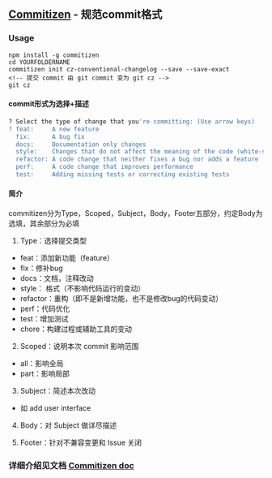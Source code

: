 ## **[Commitizen](https://github.com/commitizen/cz-cli)** - 规范commit格式

### Usage 

```bansh
npm install -g commitizen
cd YOURFOLDERNAME
commitizen init cz-conventional-changelog --save --save-exact
<!-- 提交 commit 由 git commit 变为 git cz -->
git cz
```
#### commit形式为选择+描述
```bash
? Select the type of change that you're committing: (Use arrow keys)
? feat:     A new feature 
  fix:      A bug fix 
  docs:     Documentation only changes 
  style:    Changes that do not affect the meaning of the code (white-space, formatting, missing semi-colons, etc) 
  refactor: A code change that neither fixes a bug nor adds a feature 
  perf:     A code change that improves performance 
  test:     Adding missing tests or correcting existing tests
```
#### 简介

commitizen分为Type，Scoped，Subject，Body，Footer五部分，约定Body为选填，其余部分为必填

1. Type：选择提交类型
- feat：添加新功能（feature）
- fix：修补bug
- docs：文档，注释改动
- style： 格式（不影响代码运行的变动）
- refactor：重构（即不是新增功能，也不是修改bug的代码变动）
- perf：代码优化
- test：增加测试
- chore：构建过程或辅助工具的变动

2. Scoped：说明本次 commit 影响范围
- all：影响全局
- part：影响局部

3. Subject：简述本次改动
  - 如 add user interface

4. Body：对 Subject 做详尽描述

5. Footer：针对不兼容变更和 Issue 关闭

### 详细介绍见文档 **[Commitizen doc](https://github.com/commitizen/cz-cli)**


